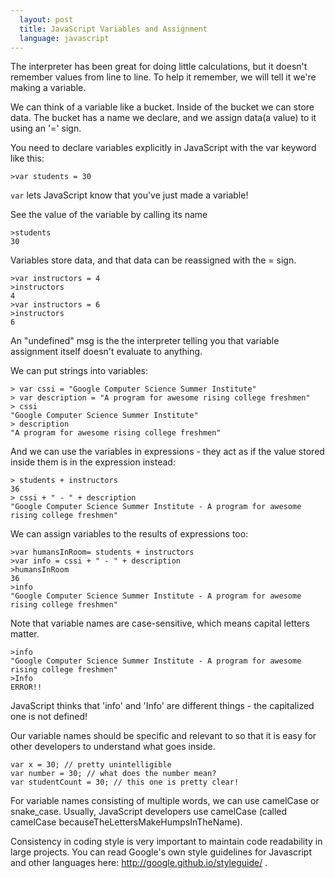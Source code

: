 ```yaml
---
  layout: post
  title: JavaScript Variables and Assignment
  language: javascript
---
```

The interpreter has been great for doing little calculations, but it doesn't remember values from line to line. To help it remember, we will tell it we're making a variable.

We can think of a variable like a bucket. Inside of the bucket we can store data. The bucket has a name we declare, and we assign data(a value) to it using an '=' sign.

You need to declare variables explicitly in JavaScript with the var keyword like this:
```
>var students = 30
```
`var` lets JavaScript know that you've just made a variable!

See the value of the variable by calling its name
```
>students
30
```

Variables store data, and that data can be reassigned with the = sign.
```
>var instructors = 4
>instructors
4
>var instructors = 6
>instructors
6
```

An "undefined" msg is the  the interpreter telling you that variable assignment itself doesn't evaluate to anything.

We can put strings into variables:

```
> var cssi = "Google Computer Science Summer Institute"
> var description = "A program for awesome rising college freshmen"
> cssi
"Google Computer Science Summer Institute"
> description
"A program for awesome rising college freshmen"
```
And we can use the variables in expressions - they act as if the value stored inside them is in the expression instead:
```
> students + instructors
36
> cssi + " - " + description
"Google Computer Science Summer Institute - A program for awesome rising college freshmen"
```
We can assign variables to the results of expressions too:
```
>var humansInRoom= students + instructors
>var info = cssi + " - " + description
>humansInRoom
36
>info
"Google Computer Science Summer Institute - A program for awesome rising college freshmen"
```

Note that variable names are case-sensitive, which means capital letters matter.
```
>info
"Google Computer Science Summer Institute - A program for awesome rising college freshmen"
>Info
ERROR!!
```
JavaScript thinks that 'info' and 'Info' are different things - the capitalized one is not defined!

Our variable names should be specific and relevant to so that it is easy for other developers to understand what goes inside.
```
var x = 30; // pretty unintelligible
var number = 30; // what does the number mean?
var studentCount = 30; // this one is pretty clear!
```
For variable names consisting of multiple words, we can use camelCase or snake_case. Usually, JavaScript developers use camelCase (called camelCase  becauseTheLettersMakeHumpsInTheName).

Consistency in coding style is very important to maintain code readability in large projects. You can read Google's own style guidelines for Javascript and other languages here: http://google.github.io/styleguide/ .
